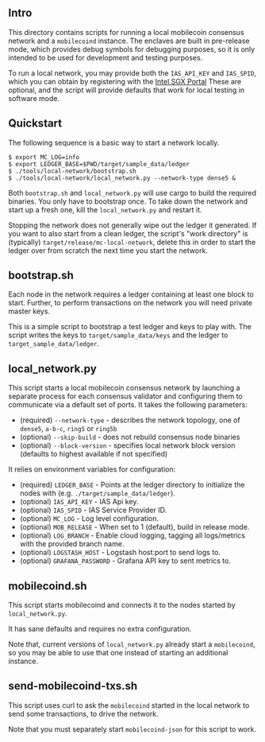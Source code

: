 ## Intro

This directory contains scripts for running a local mobilecoin consensus network and a `mobilecoind` instance.
The enclaves are built in pre-release mode, which provides debug symbols for debugging purposes, so it is only intended to be used for development and testing purposes.

To run a local network, you may provide both the `IAS_API_KEY` and `IAS_SPID`, which you can obtain by registering with the [Intel SGX Portal](https://api.portal.trustedservices.intel.com/EPID-attestation)
These are optional, and the script will provide defaults that work for local testing in software mode.

## Quickstart

The following sequence is a basic way to start a network locally.

```
$ export MC_LOG=info
$ export LEDGER_BASE=$PWD/target/sample_data/ledger
$ ./tools/local-network/bootstrap.sh
$ ./tools/local-network/local_network.py --network-type dense5 &
```

Both `bootstrap.sh` and `local_network.py` will use cargo to build the required binaries.
You only have to bootstrap once. To take down the network and start up a fresh one,
kill the `local_network.py` and restart it.

Stopping the network does not generally wipe out the ledger it generated.
If you want to also start from a clean ledger, the script's "work directory" is (typically) `target/release/mc-local-network`,
delete this in order to start the ledger over from scratch the next time you start the network.

## bootstrap.sh

Each node in the network requires a ledger containing at least one block to start. Further, to perform transactions on the network you will
need private master keys.

This is a simple script to bootstrap a test ledger and keys to play with. The script writes the keys to `target/sample_data/keys` and the ledger to `target_sample_data/ledger`.

## local_network.py

This script starts a local mobilecoin consensus network by launching a separate process for each consensus validator and configuring them to communicate via a default set of ports. It takes the following parameters:

- (required) `--network-type` - describes the network topology, one of `dense5`, `a-b-c`, `ring5` or `ring5b`
- (optional) `--skip-build` - does not rebuild consensus node binaries
- (optional) `--block-version` - specifies local network block version (defaults to highest available if not specified)

It relies on environment variables for configuration:

- (required) `LEDGER_BASE` - Points at the ledger directory to initialize the nodes with (e.g. `./target/sample_data/ledger`).
- (optional) `IAS_API_KEY` - IAS Api key.
- (optional) `IAS_SPID` - IAS Service Provider ID.
- (optional) `MC_LOG` - Log level configuration.
- (optional) `MOB_RELEASE` - When set to 1 (default), build in release mode.
- (optional) `LOG_BRANCH` - Enable cloud logging, tagging all logs/metrics with the provided branch name.
- (optional) `LOGSTASH_HOST` - Logstash host:port to send logs to.
- (optional) `GRAFANA_PASSWORD` - Grafana API key to sent metrics to.

## mobilecoind.sh

This script starts mobilecoind and connects it to the nodes started by `local_network.py`.

It has sane defaults and requires no extra configuration.

Note that, current versions of `local_network.py` already start a `mobilecoind`, so you may
be able to use that one instead of starting an additional instance.

## send-mobilecoind-txs.sh

This script uses curl to ask the `mobilecoind` started in the local network to send some transactions, to drive the network.

Note that you must separately start `mobilecoind-json` for this script to work.
